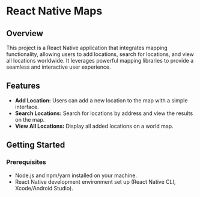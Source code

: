 # React Native Maps

## Overview

This project is a React Native application that integrates mapping functionality, allowing users to add locations, search for locations, and view all locations worldwide. It leverages powerful mapping libraries to provide a seamless and interactive user experience.

## Features

- **Add Location:** Users can add a new location to the map with a simple interface.
- **Search Locations:** Search for locations by address and view the results on the map.
- **View All Locations:** Display all added locations on a world map.

## Getting Started

### Prerequisites

- Node.js and npm/yarn installed on your machine.
- React Native development environment set up (React Native CLI, Xcode/Android Studio).
